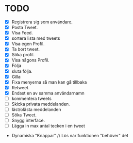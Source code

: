 # TODO 
- [x] Registrera sig som användare.
- [x] Posta Tweet. 
- [x] Visa Feed. 
- [x] sortera lista med tweets
- [x] Visa egen Profil.
- [x] Ta bort tweet. 
- [x] Söka profil.
- [x] Visa någons Profil.
- [x] Följa
- [x] sluta följa.
- [x] Gilla
- [x] Fixa menyerna så man kan gå tillbaka
- [x] Retweet.
- [x] Endast en av samma användarnamn 
- [ ] kommentera tweets
- [ ] Skicka privata meddelanden. 
- [ ] läst/olästa meddelanden
- [ ] Söka Tweet. 
- [ ] Snygg interface. 
- [ ] Lägga in max antal tecken i en tweet
- Dynamiska "Knappar" // Lös när funktionen "behöver" det